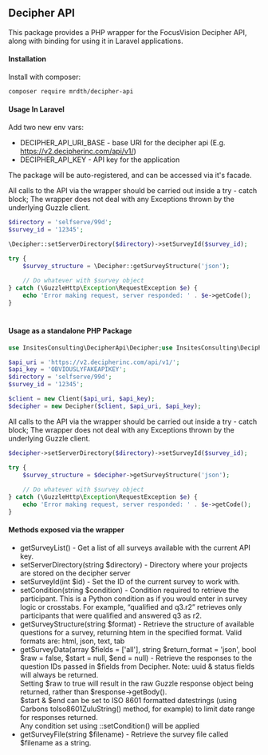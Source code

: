 
## Decipher API

This package provides a PHP wrapper for the FocusVision Decipher API, along with binding for using it in Laravel applications.

#### Installation
Install with composer: 
```bash 
composer require mrdth/decipher-api
```

#### Usage In Laravel

Add two new env vars:

- DECIPHER_API_URI_BASE - base URI for the decipher api (E.g. https://v2.decipherinc.com/api/v1/)
- DECIPHER_API_KEY - API key for the application

The package will be auto-registered, and can be accessed via it's facade.

All calls to the API via the wrapper should be carried out inside a try - catch block;
The wrapper does not deal with any Exceptions thrown by the underlying Guzzle client.
```php
$directory = 'selfserve/99d';
$survey_id = '12345';

\Decipher::setServerDirectory($directory)->setSurveyId($survey_id);

try {
    $survey_structure = \Decipher::getSurveyStructure('json');
  
    // Do whatever with $survey object
} catch (\GuzzleHttp\Exception\RequestException $e) {
    echo 'Error making request, server responded: ' . $e->getCode();
}

```

#

#### Usage as a standalone PHP Package

```php
use InsitesConsulting\DecipherApi\Decipher;use InsitesConsulting\DecipherApi\Factories\Client;

$api_uri = 'https://v2.decipherinc.com/api/v1/';
$api_key = 'OBVIOUSLYFAKEAPIKEY';
$directory = 'selfserve/99d';
$survey_id = '12345';

$client = new Client($api_uri, $api_key);
$decipher = new Decipher($client, $api_uri, $api_key);


```


All calls to the API via the wrapper should be carried out inside a try - catch block;
The wrapper does not deal with any Exceptions thrown by the underlying Guzzle client.

```php
$decipher->setServerDirectory($directory)->setSurveyId($survey_id);

try {
    $survey_structure = $decipher->getSurveyStructure('json');
  
    // Do whatever with $survey object
} catch (\GuzzleHttp\Exception\RequestException $e) {
    echo 'Error making request, server responded: ' . $e->getCode();
}
```

#### Methods exposed via the wrapper

- getSurveyList() - Get a list of all surveys available with the current API key.
- setServerDirectory(string $directory) - Directory where your projects are stored on the decipher server
- setSurveyId(int $id) - Set the ID of the current survey to work with.
- setCondition(string $condition) - Condition required to retrieve the participant. This is a Python condition as if you would enter in survey logic or crosstabs. For example, “qualified and q3.r2” retrieves only participants that were qualified and answered q3 as r2.
- getSurveyStructure(string $format) - Retrieve the structure of available questions for a survey, returning htem in the specified format.  Valid formats are: html, json, text, tab
- getSurveyData(array $fields = ['all'], string $return_format = 'json', bool $raw = false, $start = null, $end = null) - Retrieve the responses to the question IDs passed in $fields from Decipher.  Note: uuid & status fields will always be returned.<br>
  Setting $raw to true will result in the raw Guzzle response object being returned, rather than $response->getBody().<br>
  $start & $end can be set to ISO 8601 formatted datestrings (using Carbons toIso8601ZuluString() method, for example) to limit date range for responses returned.<br>
  Any condition set using ::setCondition() will be applied
- getSurveyFile(string $filename) - Retrieve the survey file called $filename as a string. 
